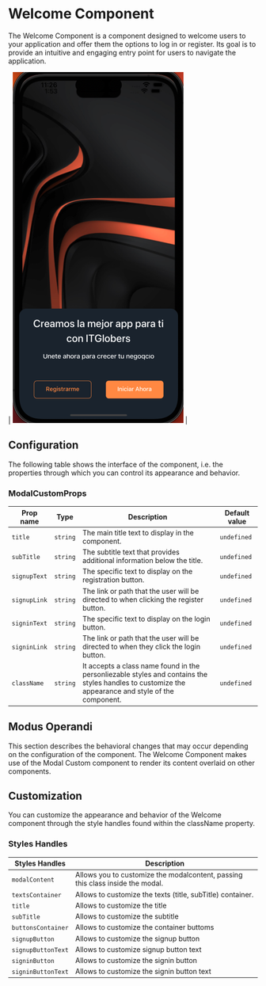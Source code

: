 # Welcome Component

The Welcome Component is a component designed to welcome users to your application and offer them the options to log in or register. Its goal is to provide an intuitive and engaging entry point for users to navigate the application.

| ![InfoCard](./WelcomeComponent.png) |

## Configuration

The following table shows the interface of the component, i.e. the properties through which you can control its appearance and behavior.

### ModalCustomProps

| Prop name          | Type      | Description                                                             | Default value |
| ------------------ | --------- | ----------------------------------------------------------------------- | ------------- |
| `title`            | `string`  | The main title text to display in the component.                                 | `undefined`            |
| `subTitle`         | `string`  | The subtitle text that provides additional information below the title.                   | `undefined`            |
| `signupText`        | `string`  | The specific text to display on the registration button. | `undefined`            |
| `signupLink`       | `string`| The link or path that the user will be directed to when clicking the register button.                            | `undefined`        |
| `signinText`  | `string`  | The specific text to display on the login button. | `undefined` |
| `signinLink` | `string`  | The link or path that the user will be directed to when they click the login button. | `undefined`
| `className`        | `string`  |It accepts a class name found in the personliezable styles and contains the styles handles to customize the appearance and style of the component.| `undefined`             |

## Modus Operandi

This section describes the behavioral changes that may occur depending on the configuration of the component.
The Welcome Component makes use of the Modal Custom component to render its content overlaid on other components.

## Customization

You can customize the appearance and behavior of the Welcome component through the style handles found within the className property.

### Styles Handles

| Styles Handles             | Description |
| ----------------------- |-------------|
| `modalContent`       |Allows you to customize the modalcontent, passing this class inside the modal.
| `textsContainer`       |Allows to customize the texts (title, subTitle) container.
| `title`                 |Allows to customize the title
| `subTitle`       |Allows to customize the subtitle
| `buttonsContainer`       |Allows to customize the container buttoms
| `signupButton`       |Allows to customize the signup button
| `signupButtonText`       |Allows to customize signup button text
| `signinButton`       |Allows to customize the signin button
| `signinButtonText`       |Allows to customize the signin button text


